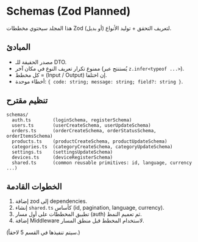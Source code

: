 # Schemas (Zod Planned)

هذا المجلد سيحتوي مخططات Zod (أو بديل) لتعريف التحقق + توليد الأنواع.

## المبادئ
- مصدر الحقيقة للـ DTO.
- ممنوع تكرار تعريف النوع في مكان آخر (يُستنتج عبر `z.infer<typeof ...>`).
- كل مخطط = (Input / Output) إن اختلفا.
- أخطاء موحدة: `{ code: string; message: string; field?: string }`.

## تنظيم مقترح
```
schemas/
  auth.ts        (loginSchema, registerSchema)
  users.ts       (userCreateSchema, userUpdateSchema)
  orders.ts      (orderCreateSchema, orderStatusSchema, orderItemsSchema)
  products.ts    (productCreateSchema, productUpdateSchema)
  categories.ts  (categoryCreateSchema, categoryUpdateSchema)
  settings.ts    (settingsUpdateSchema)
  devices.ts     (deviceRegisterSchema)
  shared.ts      (common reusable primitives: id, language, currency ...)
```

## الخطوات القادمة
1. إضافة zod إلى dependencies.
2. إنشاء `shared.ts` كأساس (id, pagination, language, currency).
3. تطبيق المخططات على أول مسار (auth) ثم تعميم النمط.
4. إضافة Middleware لاستخدام المخطط قبل منطق المسار.

(سيتم تنفيذها في القسم 5 لاحقاً.)
